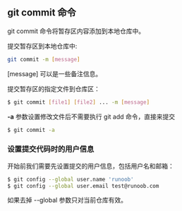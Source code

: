 ## git commit 命令

git commit 命令将暂存区内容添加到本地仓库中。

提交暂存区到本地仓库中:

```sh
git commit -m [message]
```

[message] 可以是一些备注信息。

提交暂存区的指定文件到仓库区：

```sh
$ git commit [file1] [file2] ... -m [message]
```

**-a** 参数设置修改文件后不需要执行 git add 命令，直接来提交

```sh
$ git commit -a
```

### 设置提交代码时的用户信息

开始前我们需要先设置提交的用户信息，包括用户名和邮箱：

```sh
$ git config --global user.name 'runoob'
$ git config --global user.email test@runoob.com
```

如果去掉 --global 参数只对当前仓库有效。

